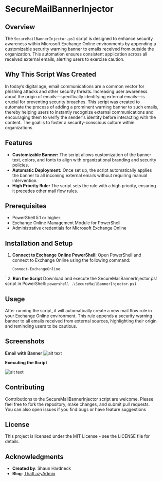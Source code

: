 # SecureMailBannerInjector

## Overview
The `SecureMailBannerInjector.ps1` script is designed to enhance security awareness within Microsoft Exchange Online environments by appending a customizable security warning banner to emails received from outside the organization. This automation ensures consistent application across all received external emails, alerting users to exercise caution.

## Why This Script Was Created
In today’s digital age, email communications are a common vector for phishing attacks and other security threats. Increasing user awareness about the origin of emails—specifically identifying external emails—is crucial for preventing security breaches. This script was created to automate the process of adding a prominent warning banner to such emails, thereby helping users to instantly recognize external communications and encouraging them to verify the sender's identity before interacting with the content. The goal is to foster a security-conscious culture within organizations.

## Features
- **Customizable Banner:** The script allows customization of the banner text, colors, and fonts to align with organizational branding and security policies.
- **Automatic Deployment:** Once set up, the script automatically applies the banner to all incoming external emails without requiring manual intervention.
- **High Priority Rule:** The script sets the rule with a high priority, ensuring it precedes other mail flow rules.

## Prerequisites
- PowerShell 5.1 or higher
- Exchange Online Management Module for PowerShell
- Administrative credentials for Microsoft Exchange Online

## Installation and Setup
1. **Connect to Exchange Online PowerShell**:
   Open PowerShell and connect to Exchange Online using the following command:
   ```powershell
   Connect-ExchangeOnline
`
2. **Run the Script**
    Download and execute the SecureMailBannerInjector.ps1 script in PowerShell:
    ```powershell
.\SecureMailBannerInjector.ps1
    ```

## Usage
After running the script, it will automatically create a new mail flow rule in your Exchange Online environment. This rule appends a security warning banner to all emails received from external sources, highlighting their origin and reminding users to be cautious.

## Screenshots

**Email with Banner**
![alt text](SecureBanner-01-2.png)

**Executing the Script**

![alt text](SecureBanner-02-1.png)

## Contributing
Contributions to the SecureMailBannerInjector script are welcome. Please feel free to fork the repository, make changes, and submit pull requests. You can also open issues if you find bugs or have feature suggestions

## License
This project is licensed under the MIT License - see the LICENSE file for details.

## Acknowledgments
- **Created by**: Shaun Hardneck
- **Blog**: [ThatLazyAdmin](http://www.thatlazyadmin.com)
